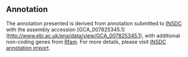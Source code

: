 
Annotation
----------

The annotation presented is derived from annotation submitted to
[INSDC](http://www.insdc.org) with the assembly accession [GCA\_007825345.1]
(http://www.ebi.ac.uk/ena/data/view/GCA_007825345.1),
with additional non-coding genes from
[Rfam](http://rfam.xfam.org/). For more details, please visit [INSDC
annotation import](http://ensemblgenomes.org/info/data/insdc_annotation).
